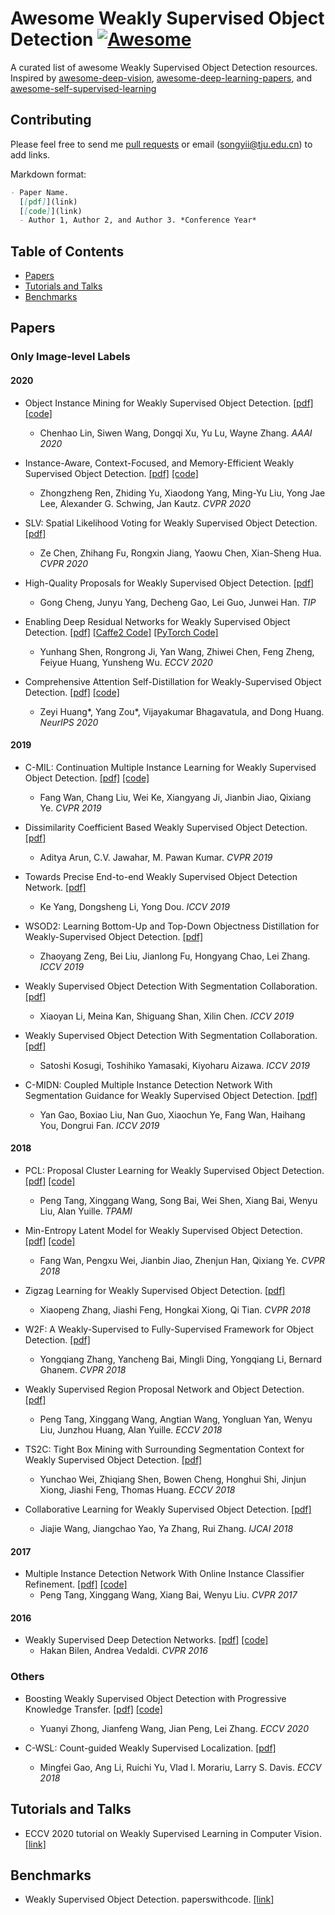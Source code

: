 # Awesome Weakly Supervised Object Detection [![Awesome](https://awesome.re/badge.svg)](https://awesome.re)

A curated list of awesome Weakly Supervised Object Detection resources. Inspired by [awesome-deep-vision](https://github.com/kjw0612/awesome-deep-vision), [awesome-deep-learning-papers](https://github.com/terryum/awesome-deep-learning-papers), and [awesome-self-supervised-learning](https://github.com/jason718/awesome-self-supervised-learning)


## Contributing

Please feel free to send me [pull requests](https://github.com/SongYii/awesome-weakly-supervised-object-detection/pulls) or email (songyii@tju.edu.cn) to add links.

Markdown format:
```markdown
- Paper Name. 
  [[pdf]](link) 
  [[code]](link)
  - Author 1, Author 2, and Author 3. *Conference Year*
```

## Table of Contents
 - [Papers](#papers)
 - [Tutorials and Talks](#tutorials-and-talks)
 - [Benchmarks](#benchmarks)

## Papers
### Only Image-level Labels

#### 2020
- Object Instance Mining for Weakly Supervised Object Detection.
  [[pdf]](https://arxiv.org/pdf/2002.01087.pdf) 
  [[code]](https://github.com/bigvideoresearch/OIM)
  - Chenhao Lin, Siwen Wang, Dongqi Xu, Yu Lu, Wayne Zhang. *AAAI 2020*

- Instance-Aware, Context-Focused, and Memory-Efficient Weakly Supervised Object Detection.
  [[pdf]](https://arxiv.org/pdf/2004.04725.pdf)
  [[code]](https://github.com/NVlabs/wetectron)
  - Zhongzheng Ren, Zhiding Yu, Xiaodong Yang, Ming-Yu Liu, Yong Jae Lee, Alexander G. Schwing, Jan Kautz. *CVPR 2020*

- SLV: Spatial Likelihood Voting for Weakly Supervised Object Detection.
  [[pdf]](https://arxiv.org/abs/2006.12884.pdf) 
  - Ze Chen, Zhihang Fu, Rongxin Jiang, Yaowu Chen, Xian-Sheng Hua. *CVPR 2020*

- High-Quality Proposals for Weakly Supervised Object Detection.
  [[pdf]](https://ieeexplore.ieee.org/stamp/stamp.jsp?tp=&arnumber=9069411) 
  - Gong Cheng, Junyu Yang, Decheng Gao, Lei Guo, Junwei Han. *TIP*

- Enabling Deep Residual Networks for Weakly Supervised Object Detection.
  [[pdf]](https://www.ecva.net/papers/eccv_2020/papers_ECCV/papers/123530120.pdf)
  [[Caffe2 Code]](https://github.com/shenyunhang/DRN-WSOD)
  [[PyTorch Code]](https://github.com/shenyunhang/DRN-WSOD-pytorch/tree/DRN-WSOD/projects/WSL)
  - Yunhang Shen, Rongrong Ji, Yan Wang, Zhiwei Chen, Feng Zheng, Feiyue Huang, Yunsheng Wu. *ECCV 2020*

- Comprehensive Attention Self-Distillation for Weakly-Supervised Object Detection.
  [[pdf]](https://arxiv.org/pdf/2010.12023.pdf)
  [[code]](https://github.com/DeLightCMU/CASD)
  - Zeyi Huang*, Yang Zou*, Vijayakumar Bhagavatula, and Dong Huang. *NeurIPS 2020*

#### 2019
- C-MIL: Continuation Multiple Instance Learning for Weakly Supervised Object Detection.
  [[pdf]](https://arxiv.org/pdf/1904.05647.pdf)
  [[code]](https://github.com/WanFang13/C-MIL)
  - Fang Wan, Chang Liu, Wei Ke, Xiangyang Ji, Jianbin Jiao, Qixiang Ye. *CVPR 2019*

- Dissimilarity Coefficient Based Weakly Supervised Object Detection.
  [[pdf]](https://arxiv.org/pdf/1811.10016.pdf)
  - Aditya Arun, C.V. Jawahar, M. Pawan Kumar. *CVPR 2019*

- Towards Precise End-to-end Weakly Supervised Object Detection Network.
  [[pdf]](https://arxiv.org/pdf/1911.12148.pdf)
  - Ke Yang, Dongsheng Li, Yong Dou. *ICCV 2019*

- WSOD2: Learning Bottom-Up and Top-Down Objectness Distillation for Weakly-Supervised Object Detection.
  [[pdf]](https://arxiv.org/pdf/1909.04972.pdf)
  - Zhaoyang Zeng, Bei Liu, Jianlong Fu, Hongyang Chao, Lei Zhang. *ICCV 2019*

- Weakly Supervised Object Detection With Segmentation Collaboration.
  [[pdf]](https://arxiv.org/pdf/1904.00551.pdf)
  - Xiaoyan Li, Meina Kan, Shiguang Shan, Xilin Chen. *ICCV 2019*

- Weakly Supervised Object Detection With Segmentation Collaboration.
  [[pdf]](https://arxiv.org/pdf/1908.03792.pdf)
  - Satoshi Kosugi, Toshihiko Yamasaki, Kiyoharu Aizawa. *ICCV 2019*

- C-MIDN: Coupled Multiple Instance Detection Network With Segmentation Guidance for Weakly Supervised Object Detection.
  [[pdf]](https://openaccess.thecvf.com/content_ICCV_2019/papers/Gao_C-MIDN_Coupled_Multiple_Instance_Detection_Network_With_Segmentation_Guidance_for_ICCV_2019_paper.pdf)
  - Yan Gao, Boxiao Liu, Nan Guo, Xiaochun Ye, Fang Wan, Haihang You, Dongrui Fan. *ICCV 2019*

#### 2018
- PCL: Proposal Cluster Learning for Weakly Supervised Object Detection.
  [[pdf]](https://arxiv.org/pdf/1807.03342.pdf)
  [[code]](https://github.com/ppengtang/pcl.pytorch)
  - Peng Tang, Xinggang Wang, Song Bai, Wei Shen, Xiang Bai, Wenyu Liu, Alan Yuille. *TPAMI*

- Min-Entropy Latent Model for Weakly Supervised Object Detection.
  [[pdf]](https://arxiv.org/pdf/1902.06057.pdf)
  [[code]](https://github.com/WanFang13/MELM)
  - Fang Wan, Pengxu Wei, Jianbin Jiao, Zhenjun Han, Qixiang Ye. *CVPR 2018*

- Zigzag Learning for Weakly Supervised Object Detection.
  [[pdf]](https://arxiv.org/pdf/1804.09466.pdf)
  - Xiaopeng Zhang, Jiashi Feng, Hongkai Xiong, Qi Tian. *CVPR 2018*

- W2F: A Weakly-Supervised to Fully-Supervised Framework for Object Detection.
  [[pdf]](https://openaccess.thecvf.com/content_cvpr_2018/papers/Zhang_W2F_A_Weakly-Supervised_CVPR_2018_paper.pdf)
  - Yongqiang Zhang, Yancheng Bai, Mingli Ding, Yongqiang Li, Bernard Ghanem. *CVPR 2018*

- Weakly Supervised Region Proposal Network and Object Detection.
  [[pdf]](https://openaccess.thecvf.com/content_ECCV_2018/papers/Peng_Tang_Weakly_Supervised_Region_ECCV_2018_paper.pdf)
  - Peng Tang, Xinggang Wang, Angtian Wang, Yongluan Yan, Wenyu Liu, Junzhou Huang, Alan Yuille. *ECCV 2018*

- TS2C: Tight Box Mining with Surrounding Segmentation Context for Weakly Supervised Object Detection.
  [[pdf]](https://arxiv.org/pdf/1807.04897.pdf)
  - Yunchao Wei, Zhiqiang Shen, Bowen Cheng, Honghui Shi, Jinjun Xiong, Jiashi Feng, Thomas Huang. *ECCV 2018*

- Collaborative Learning for Weakly Supervised Object Detection.
  [[pdf]](https://arxiv.org/pdf/1802.03531.pdf)
  - Jiajie Wang, Jiangchao Yao, Ya Zhang, Rui Zhang. *IJCAI 2018*

#### 2017
- Multiple Instance Detection Network With Online Instance Classifier Refinement.
  [[pdf]](https://arxiv.org/pdf/1704.00138.pdf)
  [[code]](https://github.com/ppengtang/oicr)
  - Peng Tang, Xinggang Wang, Xiang Bai, Wenyu Liu. *CVPR 2017*

#### 2016
- Weakly Supervised Deep Detection Networks.
  [[pdf]](https://arxiv.org/abs/1511.02853)
  [[code]](https://github.com/hbilen/WSDDN)
  - Hakan Bilen, Andrea Vedaldi. *CVPR 2016*

### Others
- Boosting Weakly Supervised Object Detection with Progressive Knowledge Transfer.
  [[pdf]](https://arxiv.org/pdf/2007.07986.pdf)
  [[code]](https://github.com/mikuhatsune/wsod_transfer)
  - Yuanyi Zhong, Jianfeng Wang, Jian Peng, Lei Zhang. *ECCV 2020*

- C-WSL: Count-guided Weakly Supervised Localization.
  [[pdf]](https://arxiv.org/pdf/1711.05282.pdf)
  - Mingfei Gao, Ang Li, Ruichi Yu, Vlad I. Morariu, Larry S. Davis. *ECCV 2018*

## Tutorials and Talks
- ECCV 2020 tutorial on Weakly Supervised Learning in Computer Vision.
  [[link]](https://www.youtube.com/playlist?list=PLcD_yLvcdUll95mAnBDV0rZKhfClJMZMr)

## Benchmarks
- Weakly Supervised Object Detection. paperswithcode.
  [[link]](https://paperswithcode.com/task/weakly-supervised-object-detection)




